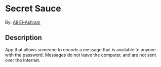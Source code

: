 # Secret Sauce
By: [Ali El-Ashram](http://aliel.herokuapp.com)

## Description
App that allows someone to encode a message that is available to anyone with the password. Messages do not leave the computer, and are not sent over the Internet.
